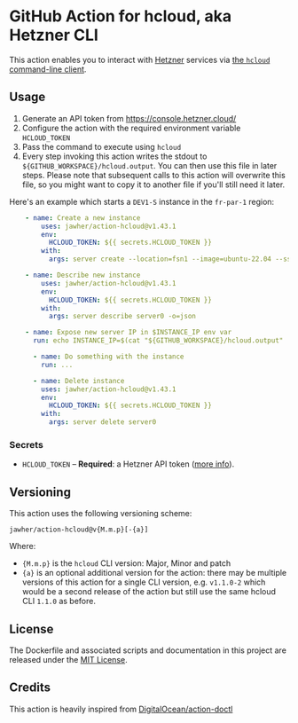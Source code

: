# GitHub Action for hcloud, aka Hetzner CLI

This action enables you to interact with [Hetzner](https://www.hetzner.com/) services via [the `hcloud` command-line client](https://github.com/hetznercloud/cli/).

## Usage

1. Generate an API token from https://console.hetzner.cloud/
2. Configure the action with the required environment variable `HCLOUD_TOKEN`
2. Pass the command to execute using `hcloud`
3. Every step invoking this action writes the stdout to `${GITHUB_WORKSPACE}/hcloud.output`. You can then use this file in later steps. Please note that subsequent calls to this action will overwrite this file, so you might want to copy it to another file if you'll still need it later.

Here's an example which starts a `DEV1-S` instance in the `fr-par-1` region:

```yaml
    - name: Create a new instance
        uses: jawher/action-hcloud@v1.43.1
        env:
          HCLOUD_TOKEN: ${{ secrets.HCLOUD_TOKEN }}
        with:
          args: server create --location=fsn1 --image=ubuntu-22.04 --ssh-key=mine --type=cx11 --name=server0

    - name: Describe new instance
        uses: jawher/action-hcloud@v1.43.1
        env:
          HCLOUD_TOKEN: ${{ secrets.HCLOUD_TOKEN }}
        with:
          args: server describe server0 -o=json

    - name: Expose new server IP in $INSTANCE_IP env var
      run: echo INSTANCE_IP=$(cat "${GITHUB_WORKSPACE}/hcloud.output" | jq -er '.public_net.ipv4.ip') >> $GITHUB_ENV

      - name: Do something with the instance
        run: ...

      - name: Delete instance
        uses: jawher/action-hcloud@v1.43.1
        env:
          HCLOUD_TOKEN: ${{ secrets.HCLOUD_TOKEN }}
        with:
          args: server delete server0
```

### Secrets

- `HCLOUD_TOKEN` – **Required**: a Hetzner API token ([more info](https://docs.hetzner.com/cloud/api/getting-started/generating-api-token/)).

## Versioning

This action uses the following versioning scheme:

```
jawher/action-hcloud@v{M.m.p}[-{a}]
```

Where:

* `{M.m.p}` is the `hcloud` CLI version: Major, Minor and patch
* `{a}` is an optional additional version for the action: there may be multiple versions of this action for a single CLI version, e.g. `v1.1.0-2` which would be a second release of the action but still use the same hcloud CLI `1.1.0` as before.

## License

The Dockerfile and associated scripts and documentation in this project are released under the [MIT License](LICENSE).

## Credits

This action is heavily inspired from [DigitalOcean/action-doctl](https://github.com/digitalocean/action-doctl)
